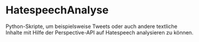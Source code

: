 # HatespeechAnalyse
Python-Skripte, um beispielsweise Tweets oder auch andere textliche Inhalte mit Hilfe der Perspective-API auf Hatespeech analysieren zu können.
